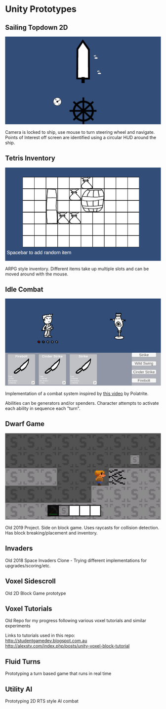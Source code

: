 # Unity Prototypes

## Sailing Topdown 2D
![screenshot](docs/sailing-topdown-2d.png)

Camera is locked to ship, use mouse to turn steering wheel and navigate. Points of Interest off screen are identified using a circular HUD around the ship.

## Tetris Inventory
![screenshot](docs/tetris-inventory.png)

ARPG style inventory. Different items take up multiple slots and can be moved around with the mouse.

## Idle Combat
![screenshot](docs/idle-combat.png)

Implementation of a combat system inspired by [this video](https://www.youtube.com/watch?v=LY9wqkzauz4) by Polatrite.

Abilities can be generators and/or spenders. Character attempts to activate each ability in sequence each "turn".

## Dwarf Game
![screenshot](docs/dwarf-game.png)

Old 2019 Project. Side on block game. Uses raycasts for collision detection. Has block breaking/placement and inventory.

## Invaders
Old 2018 Space Invaders Clone - Trying different implementations for upgrades/scoring/etc.

## Voxel Sidescroll
Old 2D Block Game prototype

## Voxel Tutorials
Old Repo for my progress following various voxel tutorials and similar experiments

Links to tutorials used in this repo:  
http://studentgamedev.blogspot.com.au  
http://alexstv.com/index.php/posts/unity-voxel-block-tutorial  

## Fluid Turns
Prototyping a turn based game that runs in real time

## Utility AI
Prototyping 2D RTS style AI combat